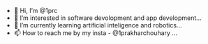 - 👋 Hi, I’m @1prc
- 👀 I’m interested in software devolopment and app development...
- 🌱 I’m currently learning artificial inteligence and robotics...
- 📫 How to reach me by my insta - @1prakharchouhary ...

<!---
1prc/1prc is a ✨ special ✨ repository because its `README.md` (this file) appears on your GitHub profile.
You can click the Preview link to take a look at your changes.
--->
